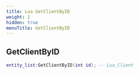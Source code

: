 ```yaml
---
title: Lua GetClientByID
weight: 1
hidden: true
menuTitle: GetClientByID
---
```

## GetClientByID
```lua
entity_list:GetClientByID(int id); -- Lua_Client
```